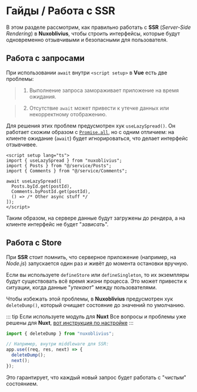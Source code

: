 # Гайды / Работа с SSR

В этом разделе рассмотрим, как правильно работать с **SSR** (_Server-Side Rendering_) в **Nuxoblivius**, чтобы строить интерфейсы, которые будут одновременно отзывчивыми и безопасными для пользователя.

## Работа с запросами

При использовании `await` внутри `<script setup>` в **Vue** есть две проблемы:

> 1. Выполнение запроса замораживает приложение на время ожидания.

> 2. Отсутствие `await` может привести к утечке данных или некорректному отображению.

Для решения этих проблем предусмотрен хук `useLazySpread()`.
Он работает схожим образом с [`Promise.all`](https://developer.mozilla.org/ru/docs/Web/JavaScript/Reference/Global_Objects/Promise/all), но с одним отличием:
на клиенте ожидание (`await`) будет игнорироваться, что делает интерфейс отзывчивее.

```vue {6-10}
<script setup lang="ts">
import { useLazySpread } from "nuxoblivius";
import { Posts } from "@/service/Posts";
import { Comments } from "@/service/Comments";

await useLazySpread([
  Posts.byId.get(postId),
  Comments.byPostId.get(postId),
  () => /* Other async stuff */
]);
</script>
```

Таким образом, на сервере данные будут загружены до рендера, а на клиенте интерфейс не будет "_зависать_".

## Работа с Store

При **SSR** стоит помнить, что серверное приложение (например, на _Node.js_)
запускается один раз и живёт до момента остановки вручную.

Если вы используете `defineStore` или `defineSingleton`, то их экземпляры будут существовать всё время жизни процесса. Это может привести к ситуации, когда данные "_утекают_" между пользователями.

Чтобы избежать этой проблемы, в **Nuxoblivius** предусмотрен хук `deleteDump()`, который очищает состояние до значений по умолчанию.

::: tip Если используете модуль для **Nuxt**
Все вопросы и проблемы уже решены для **Nuxt**, [вот инструкция по настройке](/release/nuxt)
:::

```ts {5}
import { deleteDump } from "nuxoblivius";

// Например, внутри middleware для SSR:
app.use((req, res, next) => {
  deleteDump();
  next();
});
```

Это гарантирует, что каждый новый запрос будет работать с "_чистым_" состоянием.
